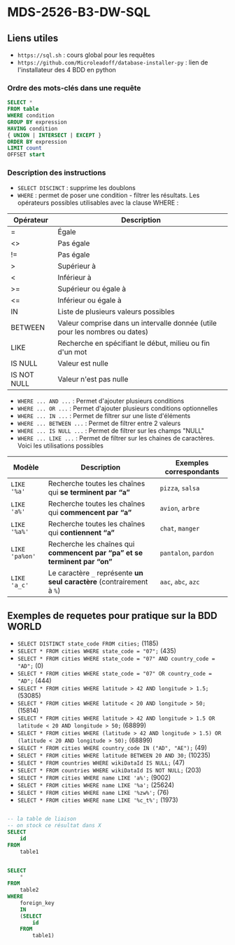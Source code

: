 # MDS-2526-B3-DW-SQL

## Liens utiles

- `https://sql.sh` : cours global pour les requêtes
- `https://github.com/Microleadoff/database-installer-py` : lien de l'installateur des 4 BDD en python

### Ordre des mots-clés dans une requête

```sql
SELECT *
FROM table
WHERE condition
GROUP BY expression
HAVING condition
{ UNION | INTERSECT | EXCEPT }
ORDER BY expression
LIMIT count
OFFSET start
```

### Description des instructions

- `SELECT DISCINCT` : supprime les doublons
- `WHERE` : permet de poser une condition - filtrer les résultats. Les opérateurs possibles utilisables avec la clause WHERE :

| Opérateur  | Description                                                       |
|------------|-------------------------------------------------------------------|
| =          | Égale                                                             |
| <>         | Pas égale                                                         |
| !=         | Pas égale                                                         |
| >          | Supérieur à                                                       |
| <          | Inférieur à                                                       |
| >=         | Supérieur ou égale à                                              |
| <=         | Inférieur ou égale à                                              |
| IN         | Liste de plusieurs valeurs possibles                              |
| BETWEEN    | Valeur comprise dans un intervalle donnée (utile pour les nombres ou dates) |
| LIKE       | Recherche en spécifiant le début, milieu ou fin d'un mot          |
| IS NULL    | Valeur est nulle                                                  |
| IS NOT NULL| Valeur n'est pas nulle                                            |

-  `WHERE ... AND ...` : Permet d'ajouter plusieurs conditions 
-  `WHERE ... OR ...` : Permet d'ajouter plusieurs conditions optionnelles
-  `WHERE ... IN ...` : Permet de filtrer sur une liste d'éléments
-  `WHERE ... BETWEEN ...` : Permet de filtrer entre 2 valeurs
-  `WHERE ... IS NULL ...` : Permet de filtrer sur les champs "NULL"
-  `WHERE ... LIKE ...` : Permet de filtrer sur les chaines de caractères. Voici les utilisations possibles

| Modèle        | Description                                                                 | Exemples correspondants       |
|---------------|-----------------------------------------------------------------------------|--------------------------------|
| `LIKE '%a'`   | Recherche toutes les chaînes qui **se terminent par “a”**                   | `pizza`, `salsa`              |
| `LIKE 'a%'`   | Recherche toutes les chaînes qui **commencent par “a”**                     | `avion`, `arbre`              |
| `LIKE '%a%'`  | Recherche toutes les chaînes qui **contiennent “a”**                        | `chat`, `manger`              |
| `LIKE 'pa%on'`| Recherche les chaînes qui **commencent par “pa” et se terminent par “on”**  | `pantalon`, `pardon`          |
| `LIKE 'a_c'`  | Le caractère `_` représente **un seul caractère** (contrairement à `%`)     | `aac`, `abc`, `azc`           |


## Exemples de requetes pour pratique sur la BDD WORLD

- `SELECT DISTINCT state_code FROM cities;` (1185)
- `SELECT * FROM cities WHERE state_code = "07";` (435)
- `SELECT * FROM cities WHERE state_code = "07" AND country_code = "AD";` (0)
- `SELECT * FROM cities WHERE state_code = "07" OR country_code = "AD";` (444)
- `SELECT * FROM cities WHERE latitude > 42 AND longitude > 1.5;` (53085)
- `SELECT * FROM cities WHERE latitude < 20 AND longitude > 50;` (15814)
- `SELECT * FROM cities WHERE latitude > 42 AND longitude > 1.5 OR latitude < 20 AND longitude > 50;` (68899)
- `SELECT * FROM cities WHERE (latitude > 42 AND longitude > 1.5) OR (latitude < 20 AND longitude > 50);` (68899)
- `SELECT * FROM cities WHERE country_code IN ("AD", "AE");` (49)
- `SELECT * FROM cities WHERE latitude BETWEEN 20 AND 30;` (10235)
- `SELECT * FROM countries WHERE wikiDataId IS NULL;` (47)
- `SELECT * FROM countries WHERE wikiDataId IS NOT NULL;` (203)
- `SELECT * FROM cities WHERE name LIKE 'a%';` (9002)
- `SELECT * FROM cities WHERE name LIKE '%a';` (25624)
- `SELECT * FROM cities WHERE name LIKE '%zw%';` (76)
- `SELECT * FROM cities WHERE name LIKE '%c_t%';` (1973)







```SQL

-- la table de liaison
-- on stock ce résultat dans X
SELECT
    id
FROM
    table1


SELECT 
    *
FROM
    table2
WHERE
    foreign_key
    IN
    (SELECT
        id
    FROM
        table1)



```